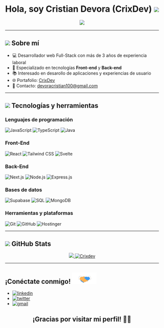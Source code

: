 <h1 align="center"><b>Hola, soy Cristian Devora (CrixDev) </b><img src="https://media.giphy.com/media/hvRJCLFzcasrR4ia7z/giphy.gif" width="35"></h1>

<p align="center">
  <a href="">
    <img src="https://readme-typing-svg.herokuapp.com?font=Time+New+Roman&color=cyan&size=25&center=true&vCenter=true&width=600&height=100&lines=Desarrollador+Full-Stack;Especializado+en+Front-end;Siempre+aprendiendo+nuevas+tecnolog%C3%ADas">
  </a>
</p>

---

## <picture><img src="https://media.giphy.com/media/jpVnC65DmYeyRL4LHS/giphy.gif" width="50px"></picture> **Sobre mí**

- 💻 Desarrollador web Full-Stack con más de 3 años de experiencia laboral
- 🚀 Especializado en tecnologías **Front-end** y **Back-end**
- 📚 Interesado en desarollo de aplicaciones y experiencias de usuario
- 🌐 Portafolio: [CrixDev](https://crix-portfolio-2nq9.vercel.app/)
- 📩 Contacto: devoracristian100@gmail.com

---

## <img src="https://media2.giphy.com/media/QssGEmpkyEOhBCb7e1/giphy.gif?cid=ecf05e47a0n3gi1bfqntqmob8g9aid1oyj2wr3ds3mg700bl&rid=giphy.gif" width ="25"><b> Tecnologías y herramientas</b>

### **Lenguajes de programación**

![JavaScript](https://img.shields.io/badge/JavaScript-%23F7DF1E.svg?style=for-the-badge&logo=javascript&logoColor=black)
![TypeScript](https://img.shields.io/badge/TypeScript-%23007ACC.svg?style=for-the-badge&logo=typescript&logoColor=white)
![Java](https://img.shields.io/badge/Java-%23ED8B00.svg?style=for-the-badge&logo=openjdk&logoColor=white)

### **Front-End**

![React](https://img.shields.io/badge/React-%2361DAFB.svg?style=for-the-badge&logo=react&logoColor=black)
![Tailwind CSS](https://img.shields.io/badge/Tailwind%20CSS-%2306B6D4.svg?style=for-the-badge&logo=tailwindcss&logoColor=white)
![Svelte](https://img.shields.io/badge/Svelte-%23FF3E00.svg?style=for-the-badge&logo=svelte&logoColor=white)

### **Back-End**

![Next.js](https://img.shields.io/badge/Next.js-%23000000.svg?style=for-the-badge&logo=next.js&logoColor=white)
![Node.js](https://img.shields.io/badge/Node.js-%2343853D.svg?style=for-the-badge&logo=node.js&logoColor=white)
![Express.js](https://img.shields.io/badge/Express.js-%23000000.svg?style=for-the-badge&logo=express&logoColor=white)

### **Bases de datos**

![Supabase](https://img.shields.io/badge/Supabase-%2300C4B9.svg?style=for-the-badge&logo=supabase&logoColor=white)
![SQL](https://img.shields.io/badge/SQL-%23007ACC.svg?style=for-the-badge&logo=sqlite&logoColor=white)
![MongoDB](https://img.shields.io/badge/MongoDB-%2347A248.svg?style=for-the-badge&logo=mongodb&logoColor=white)

### **Herramientas y plataformas**

![Git](https://img.shields.io/badge/Git-%23F05033.svg?style=for-the-badge&logo=git&logoColor=white)
![GitHub](https://img.shields.io/badge/GitHub-%23121011.svg?style=for-the-badge&logo=github&logoColor=white)
![Hostinger](https://img.shields.io/badge/Hostinger-%235061FF.svg?style=for-the-badge&logo=hostinger&logoColor=white)

---

## <img src="https://media.giphy.com/media/iY8CRBdQXODJSCERIr/giphy.gif" width="35"><b> GitHub Stats </b>

<div align="center">

<a href="https://github.com/Crixdev">
  <img src="https://github-readme-stats.vercel.app/api?username=Crixdev&include_all_commits=true&count_private=true&show_icons=true&line_height=20&title_color=7A7ADB&icon_color=2234AE&text_color=D3D3D3&bg_color=0,000000,130F40" width="450"/>
  <img src="https://github-readme-stats.vercel.app/api/top-langs?username=Crixdev&show_icons=true&locale=en&layout=compact&line_height=20&title_color=7A7ADB&icon_color=2234AE&text_color=D3D3D3&bg_color=0,000000,130F40" width="375"  alt="Crixdev"/>
</a>
</div>

---

## <b>¡Conéctate conmigo!</b> <img src="https://github.com/0xAbdulKhalid/0xAbdulKhalid/raw/main/assets/mdImages/handshake.gif" width ="80">

<ul>
<li>
<a href="https://www.linkedin.com/in/cristi%C3%A1n-eduardo-d%C3%A9vora-mendez-a9878b246/" target="_blank">
<img src="https://img.shields.io/badge/LinkedIn-CrixDev-%230077B5.svg?style=for-the-badge&logo=linkedin&logoColor=white" alt=linkedin />
</a>
</li>

<li>
<a href="https://x.com/dev_crix72292" target="_blank">
<img src="https://img.shields.io/badge/Twitter-CrixDev-%231DA1F2.svg?style=for-the-badge&logo=twitter&logoColor=white" alt=twitter />
</a>
</li>

<li>
<a href="mailto:devoracristian100@gmail.com" target="_blank">
<img src="https://img.shields.io/badge/Gmail-CrixDev-%23EA4335.svg?style=for-the-badge&logo=gmail&logoColor=white" alt=gmail />
</a>
</li>
</ul>

<div align='center'>

## <b>¡Gracias por visitar mi perfil! 🚀✨</b>

</div>

